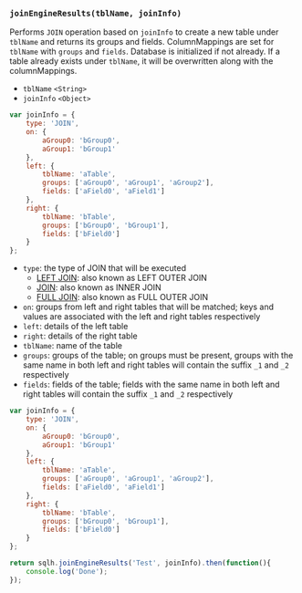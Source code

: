 ### ``joinEngineResults(tblName, joinInfo)``
Performs `JOIN` operation based on ``joinInfo`` to create a new table under ``tblName`` and returns its groups and fields. ColumnMappings are set for ``tblName`` with ``groups`` and ``fields``. Database is initialized if not already. If a table already exists under ``tblName``, it will be overwritten along with the columnMappings.
- `tblName` `<String>`
- `joinInfo` `<Object>`
```js
var joinInfo = {
    type: 'JOIN',
    on: {
        aGroup0: 'bGroup0',
        aGroup1: 'bGroup1'
    },
    left: {
        tblName: 'aTable',
        groups: ['aGroup0', 'aGroup1', 'aGroup2'],
        fields: ['aField0', 'aField1']
    },
    right: {
        tblName: 'bTable',
        groups: ['bGroup0', 'bGroup1'],
        fields: ['bField0']
    }
};
```
- `type`: the type of JOIN that will be executed
	- [LEFT JOIN](https://www.w3schools.com/sql/sql_join_left.asp): also known as LEFT OUTER JOIN
 	- [JOIN](https://www.w3schools.com/sql/sql_join_inner.asp): also known as INNER JOIN
	- [FULL JOIN](https://www.w3schools.com/sql/sql_join_full.asp): also known as FULL OUTER JOIN
- `on`: groups from left and right tables that will be matched; keys and values are associated with the left and right tables respectively
- `left`: details of the left table
- `right`: details of the right table
- `tblName`: name of the table
- `groups`: groups of the table; on groups must be present, groups with the same name in both left and right tables will contain the suffix `_1` and `_2` respectively
- `fields`: fields of the table; fields with the same name in both left and right tables will contain the suffix `_1` and `_2` respectively

```js
var joinInfo = {
    type: 'JOIN',
    on: {
        aGroup0: 'bGroup0',
        aGroup1: 'bGroup1'
    },
    left: {
        tblName: 'aTable',
        groups: ['aGroup0', 'aGroup1', 'aGroup2'],
        fields: ['aField0', 'aField1']
    },
    right: {
        tblName: 'bTable',
        groups: ['bGroup0', 'bGroup1'],
        fields: ['bField0']
    }
};

return sqlh.joinEngineResults('Test', joinInfo).then(function(){
	console.log('Done');
});
```
